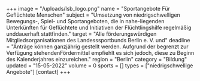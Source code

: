 +++
image = "/uploads/lsb_logo.png"
name = "Sportangebote Für Geflüchtete Menschen"
subject = "Umsetzung von niedrigschwelligen Bewegungs-, Spiel- und Sportangeboten, die in nahe-liegenden Unterkünften für Geflüchtete und Initiativen der Flüchtlingshilfe regelmäßig unddauerhaft stattfinden."
target = "Alle förderungswürdigen Mitgliedsorganisationen des Landesssportbunds Berlin e. V. und"
deadline = "Anträge können ganzjährig gestellt werden. Aufgrund der begrenzt zur Verfügung stehendenFördermittel empfiehlt es sich jedoch, diese zu Beginn des Kalenderjahres einzureichen."
region = "Berlin"
category = "Bildung"
updated = "15-05-2022"
volume = 0
sports = []
types = ["niedrigschwellige Angebote"]
[contact]
+++